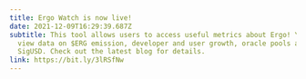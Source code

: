 ```yaml
---
title: Ergo Watch is now live!
date: 2021-12-09T16:29:39.687Z
subtitle: This tool allows users to access useful metrics about Ergo! You can
  view data on $ERG emission, developer and user growth, oracle pools and
  SigUSD. Check out the latest blog for details.
link: https://bit.ly/3lRSfNw
---
```

